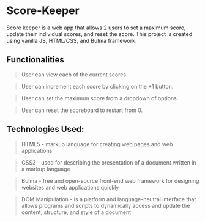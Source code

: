 # Score-Keeper
Score keeper is a web app that allows 2 users to set a maximum score, update their individual scores, and reset the score.
This project is created using vanilla JS, HTML/CSS, and Bulma framework.


## Functionalities

>User can view each of the current scores.

>User can increment each score by clicking on the +1 button.

>User can set the maximum score from a dropdown of options.

>User can reset the scoreboard to restart from 0.


## Technologies Used:

>HTML5 - markup language for creating web pages and web applications

>CSS3 - used for describing the presentation of a document written in a markup language

>Bulma - free and open-source front-end web framework for designing websites and web applications quickly

>DOM Manipulation - is a platform and language-neutral interface that allows programs and scripts to dynamically access and update the content, structure, and style of a document
